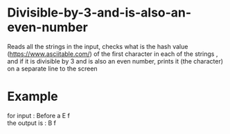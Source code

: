 # Divisible-by-3-and-is-also-an-even-number
Reads all the strings in the input, checks what is the hash value (https://www.asciitable.com/) of the first character in each of the strings , and if it is divisible by 3 and is also an even number, prints it (the character) on a separate line to the screen
# Example
for input : Before a E f                                                                                                                                                       
the output is :
B
f

